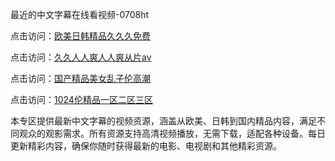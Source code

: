 最近的中文字幕在线看视频-0708ht

点击访问：<a href="https://heiliaoe8ajia.pages.dev">欧美日韩精品久久久免费</a>

点击访问：<a href="https://heiliaoxqkkct.pages.dev">久久人人爽人人爽从片av</a>

点击访问：<a href="https://heiliaoxwd5i8.pages.dev">国产精品美女乱子伦高潮</a>

点击访问：<a href="https://bered.pages.dev/">1024伦精品一区二区三区</a>

本专区提供最新中文字幕的视频资源，涵盖从欧美、日韩到国内精品内容，满足不同观众的观影需求。所有资源支持高清视频播放，无需下载，适配各种设备。每日更新精彩内容，确保你随时获得最新的电影、电视剧和其他精彩资源。

<span style="display:none;">[Canonical link](https://github.com/chan20250708/chan2 ）</span>
